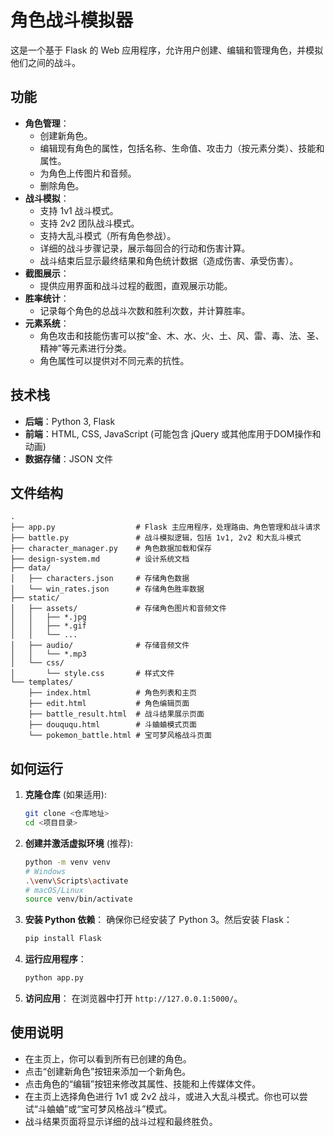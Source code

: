 # 角色战斗模拟器

这是一个基于 Flask 的 Web 应用程序，允许用户创建、编辑和管理角色，并模拟他们之间的战斗。

## 功能

*   **角色管理**：
    *   创建新角色。
    *   编辑现有角色的属性，包括名称、生命值、攻击力（按元素分类）、技能和属性。
    *   为角色上传图片和音频。
    *   删除角色。
*   **战斗模拟**：
    *   支持 1v1 战斗模式。
    *   支持 2v2 团队战斗模式。
    *   支持大乱斗模式（所有角色参战）。
    *   详细的战斗步骤记录，展示每回合的行动和伤害计算。
    *   战斗结束后显示最终结果和角色统计数据（造成伤害、承受伤害）。
*   **截图展示**：
    *   提供应用界面和战斗过程的截图，直观展示功能。
*   **胜率统计**：
    *   记录每个角色的总战斗次数和胜利次数，并计算胜率。
*   **元素系统**：
    *   角色攻击和技能伤害可以按“金、木、水、火、土、风、雷、毒、法、圣、精神”等元素进行分类。
    *   角色属性可以提供对不同元素的抗性。

## 技术栈

*   **后端**：Python 3, Flask
*   **前端**：HTML, CSS, JavaScript (可能包含 jQuery 或其他库用于DOM操作和动画)
*   **数据存储**：JSON 文件

## 文件结构

```
.
├── app.py                  # Flask 主应用程序，处理路由、角色管理和战斗请求
├── battle.py               # 战斗模拟逻辑，包括 1v1, 2v2 和大乱斗模式
├── character_manager.py    # 角色数据加载和保存
├── design-system.md        # 设计系统文档
├── data/
│   ├── characters.json     # 存储角色数据
│   └── win_rates.json      # 存储角色胜率数据
├── static/
│   ├── assets/             # 存储角色图片和音频文件
│   │   ├── *.jpg
│   │   ├── *.gif
│   │   └── ...
│   ├── audio/              # 存储音频文件
│   │   └── *.mp3
│   └── css/
│       └── style.css       # 样式文件
└── templates/
    ├── index.html          # 角色列表和主页
    ├── edit.html           # 角色编辑页面
    ├── battle_result.html  # 战斗结果展示页面
    ├── douququ.html        # 斗蛐蛐模式页面
    └── pokemon_battle.html # 宝可梦风格战斗页面
```

## 如何运行

1.  **克隆仓库** (如果适用):
    ```bash
    git clone <仓库地址>
    cd <项目目录>
    ```
2.  **创建并激活虚拟环境** (推荐):
    ```bash
    python -m venv venv
    # Windows
    .\venv\Scripts\activate
    # macOS/Linux
    source venv/bin/activate
    ```
3.  **安装 Python 依赖**：
    确保你已经安装了 Python 3。然后安装 Flask：
    ```bash
    pip install Flask
    ```
4.  **运行应用程序**：
    ```bash
    python app.py
    ```
5.  **访问应用**：
    在浏览器中打开 `http://127.0.0.1:5000/`。

## 使用说明

*   在主页上，你可以看到所有已创建的角色。
*   点击“创建新角色”按钮来添加一个新角色。
*   点击角色的“编辑”按钮来修改其属性、技能和上传媒体文件。
*   在主页上选择角色进行 1v1 或 2v2 战斗，或进入大乱斗模式。你也可以尝试“斗蛐蛐”或“宝可梦风格战斗”模式。
*   战斗结果页面将显示详细的战斗过程和最终胜负。